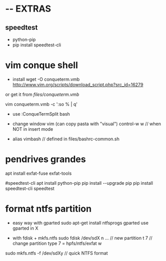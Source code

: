 
# -- EXTRAS

## speedtest
- python-pip
- pip install speedtest-cli


# vim conque shell

- install
wget -O conqueterm.vmb http://www.vim.org/scripts/download_script.php?src_id=16279

or get it from *files/conqueterm.vmb*

vim conqueterm.vmb -c ':so % | q'

- use
:ConqueTermSplit bash

- change window vim (can copy pasta with "visual")
control-w w   // when NOT in insert mode

- alias
vimbash  // defined in files/bashrc-common.sh


# pendrives grandes
apt install exfat-fuse exfat-tools

#speedtest-cli
apt install python-pip
pip install --upgrade pip
pip install speedtest-cli
speedtest


# format ntfs partition
- easy way with gparted
sudo apt-get install ntfsprogs gparted
use gparted in X

- with fdisk + mkfs.ntfs
sudo fdisk /dev/sdX
n ... // new partition
t 7   // change partition type 7 = hpfs/ntfs/exfat
w

sudo mkfs.ntfs -f /dev/sdXy  // quick NTFS format
